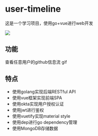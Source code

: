 # user-timeline
这是一个学习项目，使用go+vue进行web开发

![](timeline.gif)

## 功能
查看任意用户的github信息流
gif
## 特点
* 使用golang实现后端RESTful API
* 使用vue框架实现前端SPA
* 使用okta实现用户授权认证
* 使用jwt进行鉴权
* 使用vuetify实现material style
* 使用dep进行go dependency管理
* 使用MongoDB存储数据
